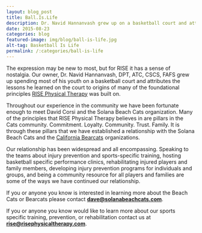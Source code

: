 ```yaml
---
layout: blog_post
title: Ball.Is.Life
description: Dr. Navid Hannanvash grew up on a basketball court and attributes the lessons he learned to many of the founding principles of RISE Physical Therapy.
date: 2015-08-23
categories: blog
featured-image: img/blog/ball-is-life.jpg
alt-tag: Basketball Is Life
permalink: /:categories/ball-is-life
---
```


The expression may be new to most, but for RISE it has a sense of nostalgia. Our owner, Dr. Navid Hannanvash, DPT, ATC, CSCS, FAFS grew up spending most of his youth on a basketball court and attributes the lessons he learned on the court to origins of many of the foundational principles [RISE Physical Therapy](/) was built on.

Throughout our experience in the community we have been fortunate enough to meet David Corsi and the Solana Beach Cats organization.  Many of the principles that RISE Physical Therapy believes in are pillars in the Cats community. Commitment. Loyalty. Community. Trust. Family. It is through these pillars that we have established a relationship with the Solana Beach Cats and the [California Bearcats](http://www.californiabearcats.com/) organizations.

Our relationship has been widespread and all encompassing. Speaking to the teams about injury prevention and sports-specific training, hosting basketball specific performance clinics, rehabilitating injured players and family members, developing injury prevention programs for individuals and groups, and being a community resource for all players and families are some of the ways we have continued our relationship.

If you or anyone you know is interested in learning more about the Beach Cats or Bearcats please contact **dave@solanabeachcats.com**.

If you or anyone you know would like to learn more about our sports specific training, prevention, or rehabilitation contact us at **rise@risephysicaltherapy.com**.
